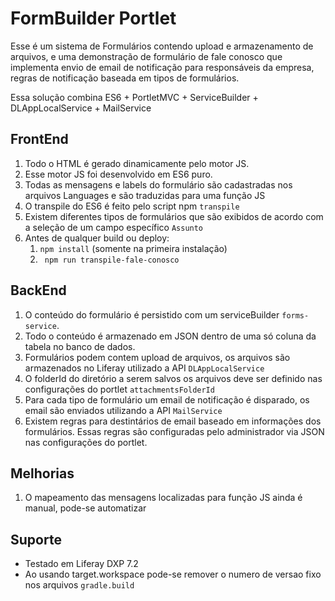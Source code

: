 # FormBuilder Portlet

Esse é um sistema de Formulários contendo upload e armazenamento de arquivos, e uma demonstração de formulário de fale conosco que implementa envio de email de notificação para responsáveis da empresa, regras de notificação baseada em tipos de formulários.

Essa solução combina ES6 + PortletMVC + ServiceBuilder + DLAppLocalService + MailService

## FrontEnd
1. Todo o HTML é gerado dinamicamente pelo motor JS.
2. Esse motor JS foi desenvolvido em ES6 puro.
3. Todas as mensagens e labels do formulário são cadastradas nos arquivos Languages e são traduzidas para uma função JS
4. O transpile do ES6 é feito pelo script npm `transpile`
5. Existem diferentes tipos de formulários que são exibidos de acordo com a seleção de um campo específico `Assunto`
6. Antes de qualquer build ou deploy:
   1. `npm install` (somente na primeira instalação)
   2. ` npm run transpile-fale-conosco`


## BackEnd
1. O conteúdo do formulário é persistido com um serviceBuilder `forms-service`.
2. Todo o conteúdo é armazenado em JSON dentro de uma só coluna da tabela no banco de dados.
3. Formulários podem contem upload de arquivos, os arquivos são armazenados no Liferay utilizado a API `DLAppLocalService`
4. O folderId do diretório a serem salvos os arquivos deve ser definido nas configurações do portlet `attachmentsFolderId`
5. Para cada tipo de formulário um email de notificação é disparado, os email são enviados utilizando a API `MailService`
6. Existem regras para destintários de email baseado em informações dos formulários. Essas regras são configuradas pelo administrador via JSON nas configurações do portlet.

## Melhorias
1. O mapeamento das mensagens localizadas para função JS ainda é manual, pode-se automatizar

## Suporte
* Testado em Liferay DXP 7.2
* Ao usando target.workspace pode-se remover o numero de versao fixo nos arquivos `gradle.build`